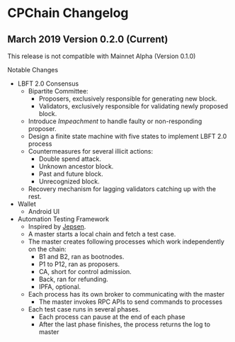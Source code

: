 # CPChain Changelog

## March 2019 Version 0.2.0 (Current)

This release is not compatible with Mainnet Alpha (Version 0.1.0)

Notable Changes

- LBFT 2.0 Consensus
    - Bipartite Committee: 
        - Proposers, exclusively responsible for generating new block.
        - Validators, exclusively responsible for validating newly proposed block.
    - Introduce *Impeachment* to handle faulty or non-responding proposer.
    - Design a finite state machine with five states to implement LBFT 2.0 process
    - Countermeasures for several illicit actions:
        - Double spend attack.
        - Unknown ancestor block.
        - Past and future block.
        - Unrecognized block.
    - Recovery mechanism for lagging validators catching up with the rest.
- Wallet 
    - Android UI 
- Automation Testing Framework
    - Inspired by [Jepsen](https://jepsen.io/).
    - A master starts a local chain and fetch a test case.
    - The master creates following processes which work independently on the chain:
        - B1 and B2, ran as bootnodes.
        - P1 to P12, ran as proposers.
        - CA, short for control admission.
        - Back, ran for refunding.
        - IPFA, optional.
    - Each process has its own broker to communicating with the master
        - The master invokes RPC APIs to send commands to processes
    - Each test case runs in several phases.
        - Each process can pause at the end of each phase
        - After the last phase finishes, the process returns the log to master
        
        
